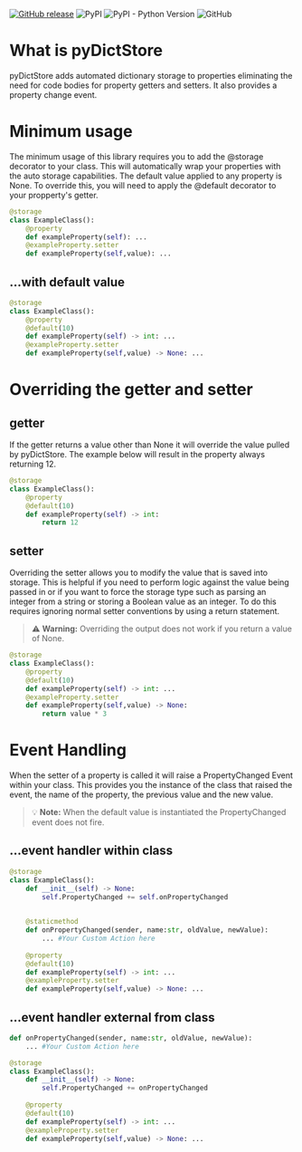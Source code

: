 [![GitHub release](https://img.shields.io/github/release/OpenWayside/pyDictStore.svg?label=GitHub%20release)](https://github.com/OpenWayside/pyDictStore/releases)
![PyPI](https://img.shields.io/pypi/v/pyDictStore)
![PyPI - Python Version](https://img.shields.io/pypi/pyversions/pyDictStore)
![GitHub](https://img.shields.io/github/license/OpenWayside/pyDictStore)

# What is pyDictStore

pyDictStore adds automated dictionary storage to properties eliminating the need for code bodies for property getters and setters. It also provides a property change event.


# Minimum usage
The minimum usage of this library requires you to add the @storage decorator to your class. This will automatically wrap your properties with the auto storage capabilities. The default value applied to any property is None. To override this, you will need to apply the @default decorator to your propperty's getter. 
```python
@storage
class ExampleClass(): 
    @property
    def exampleProperty(self): ...
    @exampleProperty.setter
    def exampleProperty(self,value): ...
```

## ...with default value
```python
@storage
class ExampleClass(): 
    @property
    @default(10)
    def exampleProperty(self) -> int: ...
    @exampleProperty.setter
    def exampleProperty(self,value) -> None: ...
```
# Overriding the getter and setter

## getter

If the getter returns a value other than None it will override the value pulled by pyDictStore. The example below will result in the property always returning 12.

```python
@storage
class ExampleClass(): 
    @property
    @default(10)
    def exampleProperty(self) -> int: 
        return 12
```

## setter

Overriding the setter allows you to modify the value that is saved into storage. This is helpful if you need to perform logic against the value being passed in or if you want to force the storage type such as parsing an integer from a string or storing a Boolean value as an integer. To do this requires ignoring normal setter conventions by using a return statement.

> :warning: **Warning:** Overriding the output does not work if you return a value of None.

```python
@storage
class ExampleClass():
    @property 
    @default(10)
    def exampleProperty(self) -> int: ...
    @exampleProperty.setter
    def exampleProperty(self,value) -> None: 
        return value * 3
```

# Event Handling
When the setter of a property is called it will raise a PropertyChanged Event within your class. This provides you the instance of the class that raised the event, the name of the property, the previous value and the new value.

> :bulb: **Note:** When the default value is instantiated the PropertyChanged event does not fire.

## ...event handler within class

```python
@storage
class ExampleClass(): 
    def __init__(self) -> None:
        self.PropertyChanged += self.onPropertyChanged

              
    @staticmethod
    def onPropertyChanged(sender, name:str, oldValue, newValue):
        ... #Your Custom Action here
        
    @property
    @default(10)
    def exampleProperty(self) -> int: ...
    @exampleProperty.setter
    def exampleProperty(self,value) -> None: ...
```

## ...event handler external from class

```python
def onPropertyChanged(sender, name:str, oldValue, newValue):
    ... #Your Custom Action here

@storage
class ExampleClass(): 
    def __init__(self) -> None:
        self.PropertyChanged += onPropertyChanged
              
    @property
    @default(10)
    def exampleProperty(self) -> int: ...
    @exampleProperty.setter
    def exampleProperty(self,value) -> None: ...
```
